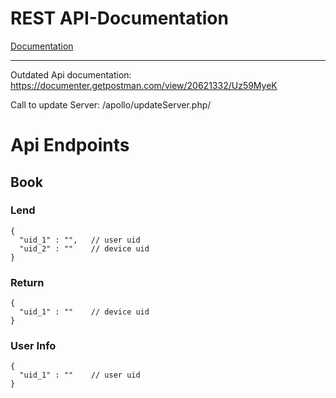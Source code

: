 # REST API-Documentation

[Documentation](/docs/DOCS.md)

---

Outdated Api documentation:
https://documenter.getpostman.com/view/20621332/Uz59MyeK

Call to update Server:
/apollo/updateServer.php/


# Api Endpoints
## Book
### Lend
```
{
  "uid_1" : "",   // user uid
  "uid_2" : ""    // device uid
}
```
### Return
```
{
  "uid_1" : ""    // device uid
}
```
### User Info
```
{
  "uid_1" : ""    // user uid
}
```
